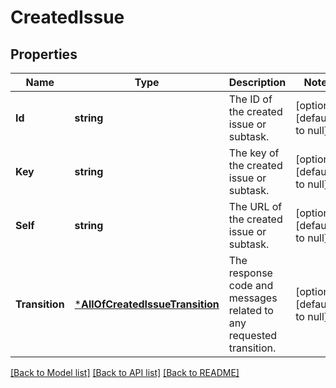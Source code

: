 # CreatedIssue

## Properties
Name | Type | Description | Notes
------------ | ------------- | ------------- | -------------
**Id** | **string** | The ID of the created issue or subtask. | [optional] [default to null]
**Key** | **string** | The key of the created issue or subtask. | [optional] [default to null]
**Self** | **string** | The URL of the created issue or subtask. | [optional] [default to null]
**Transition** | [***AllOfCreatedIssueTransition**](AllOfCreatedIssueTransition.md) | The response code and messages related to any requested transition. | [optional] [default to null]

[[Back to Model list]](../README.md#documentation-for-models) [[Back to API list]](../README.md#documentation-for-api-endpoints) [[Back to README]](../README.md)

